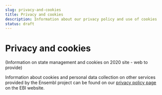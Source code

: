 ```yaml
---
slug: privacy-and-cookies
title: Privacy and cookies
description: Information about our privacy policy and use of cookies
status: draft
---
```


# Privacy and cookies

(Information on state management and cookies on 2020 site - web to provide)

Information about cookies and personal data collection on other services provided by the Ensembl project can be found on our [privacy policy page](https://www.ebi.ac.uk/data-protection/ensembl/privacy-notice) on the EBI website.
